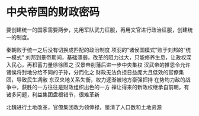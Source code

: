 # 中央帝国的财政密码

要创建统一的国家需要两步，先用军队武力征服，再用文官进行政治征服，创建统一的制度。

秦朝败于统一之后没有切换成匹配的政治制度
项羽的“诸侯国模式”败于刘邦的“统一模式”
刘邦到景帝期间，基础薄弱，改革的阻力过大，只能修养生息，让政权深入民心，再积蓄力量徐徐图之
汉景帝削藩后进一步中央集权
汉武帝的推恩令允许诸侯将封地分给不同的子孙，分而化之
财政无法负担日益庞大且低效的官僚集团，导致民生凋敝
东汉央地关系失衡，权力逐渐被地方豪强把持
在势均力敌的战争中，获胜的一方往往是财政组织出色的一方
禅让得来的新政权继承自前朝，有诸多问题，利益集团盘根错节，很难革新


北魏进行土地改革，官僚集团改为领俸禄，厘清了人口数和土地资源
